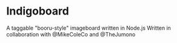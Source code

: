 # Indigoboard
A taggable "booru-style" imageboard written in Node.js
Written in collaboration with @MikeColeCo and @TheJumono
